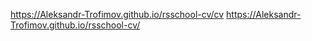 https://Aleksandr-Trofimov.github.io/rsschool-cv/cv
https://Aleksandr-Trofimov.github.io/rsschool-cv/
